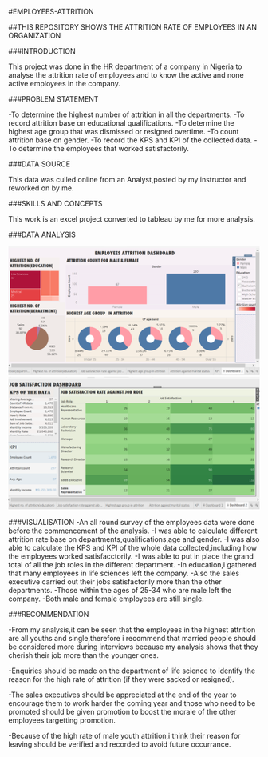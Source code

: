 #EMPLOYEES-ATTRITION

##THIS REPOSITORY SHOWS THE ATTRITION RATE OF EMPLOYEES  IN AN ORGANIZATION

###INTRODUCTION

This project was done in the HR department of a company in Nigeria to analyse the attrition rate of employees and to know the active and none active employees in the company.

###PROBLEM STATEMENT

-To determine the highest  number of attrition in all the departments.
-To record attrition base on educational qualifications.
-To determine the highest age group that was dismissed or resigned overtime.
-To count attrition base on gender.
-To record the KPS and KPI of the collected data.
-To  determine the employees that worked satisfactorily.

###DATA SOURCE

This data was culled online from an Analyst,posted by my instructor and reworked on by me.

###SKILLS AND CONCEPTS

This work is an excel project converted to tableau by me for more analysis.

###DATA ANALYSIS

![image](https://github.com/chymab/EMPLOYEES-ATTRITION/blob/main/ATTRITIONDASHBOARD.png) 
![image](https://github.com/chymab/EMPLOYEES-ATTRITION/blob/main/JOBSATISFACTIONRATE.png) 


###VISUALISATION
-An all round survey of the employees data were done before the commencement of the analysis.
-I was able to calculate different attrition rate base on departments,qualifications,age and gender.
-I was also able to calculate the KPS and KPI of the whole data collected,including how the employees worked satisfacctorily.
-I was able to put in place the grand total of all the job roles in the different department.
-In education,i gathered that many employees in life sciences left the company.
-Also the sales executive carried out their jobs satisfactorily more than the other departments.
-Those within the ages of 25-34 who are male left the company.
-Both male and female employees are still single.

###RECOMMENDATION

-From my analysis,it can be seen that the employees in the highest attrition are all youths and single,therefore i recommend that married people should be considered more during interviews because my analysis shows that they cherish their job more than the younger ones.

-Enquiries should be made on the department of life science to identify the reason for the high rate of attrition (if they were sacked or resigned).

-The sales executives should be appreciated at the end of the year to encourage them to work harder the coming year and those who need to be promoted should be given promotion to boost the morale of the other employees targetting promotion.

-Because of the high rate of male youth attrition,i think their reason for leaving should be verified and recorded to avoid future occurrance.

